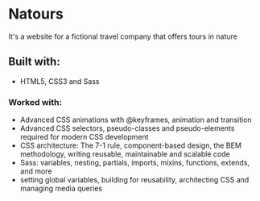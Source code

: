 # Natours
It's a website for a fictional travel company that offers tours in nature

## Built with:
* HTML5, CSS3 and Sass 

### Worked with:
* Advanced CSS animations with @keyframes, animation and transition
* Advanced CSS selectors, pseudo-classes and pseudo-elements required for modern CSS development
* CSS architecture: The 7-1 rule, component-based design, the BEM methodology, writing reusable, maintainable and scalable code
* Sass: variables, nesting, partials, imports, mixins, functions, extends, and more
* setting global variables, building for reusability, architecting CSS and managing media queries
